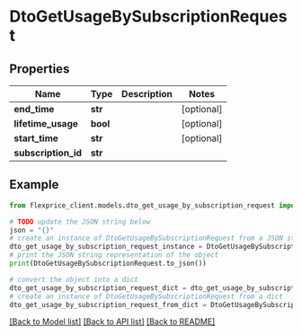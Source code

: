 # DtoGetUsageBySubscriptionRequest


## Properties

Name | Type | Description | Notes
------------ | ------------- | ------------- | -------------
**end_time** | **str** |  | [optional] 
**lifetime_usage** | **bool** |  | [optional] 
**start_time** | **str** |  | [optional] 
**subscription_id** | **str** |  | 

## Example

```python
from flexprice_client.models.dto_get_usage_by_subscription_request import DtoGetUsageBySubscriptionRequest

# TODO update the JSON string below
json = "{}"
# create an instance of DtoGetUsageBySubscriptionRequest from a JSON string
dto_get_usage_by_subscription_request_instance = DtoGetUsageBySubscriptionRequest.from_json(json)
# print the JSON string representation of the object
print(DtoGetUsageBySubscriptionRequest.to_json())

# convert the object into a dict
dto_get_usage_by_subscription_request_dict = dto_get_usage_by_subscription_request_instance.to_dict()
# create an instance of DtoGetUsageBySubscriptionRequest from a dict
dto_get_usage_by_subscription_request_from_dict = DtoGetUsageBySubscriptionRequest.from_dict(dto_get_usage_by_subscription_request_dict)
```
[[Back to Model list]](../README.md#documentation-for-models) [[Back to API list]](../README.md#documentation-for-api-endpoints) [[Back to README]](../README.md)



